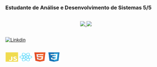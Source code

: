 

### Estudante de Análise e Desenvolvimento de Sistemas 5/5 
<br>

<div align="center">
  <a href="https://github.com/lulorenzon">
  <img height="180em" src="https://github-readme-stats.vercel.app/api?username=lulorenzon&show_icons=false&theme=dracula&include_all_commits=true&count_private=true"/>
  <img height="180em" src="https://github-readme-stats.vercel.app/api/top-langs/?username=lulorenzon&layout=compact&langs_count=7&theme=dracula"/>
</div>
 
 <br>

 [![Linkdin](https://img.shields.io/badge/LinkedIn-0077B5?style=for-the-badge&logo=linkedin&logoColor=white)](https://www.linkedin.com/in/luana-santos-b06a9117b/)

<div style="display: inline_block"><br>
  <img align="center" alt="lu-Js" height="30" width="40" src="https://raw.githubusercontent.com/devicons/devicon/master/icons/javascript/javascript-plain.svg">
  <img align="center" alt="lu-React" height="30" width="40" src="https://raw.githubusercontent.com/devicons/devicon/master/icons/react/react-original.svg">
  <img align="center" alt="lu-HTML" height="30" width="40" src="https://raw.githubusercontent.com/devicons/devicon/master/icons/html5/html5-original.svg">
  <img align="center" alt="lu-CSS" height="30" width="40" src="https://raw.githubusercontent.com/devicons/devicon/master/icons/css3/css3-original.svg">


